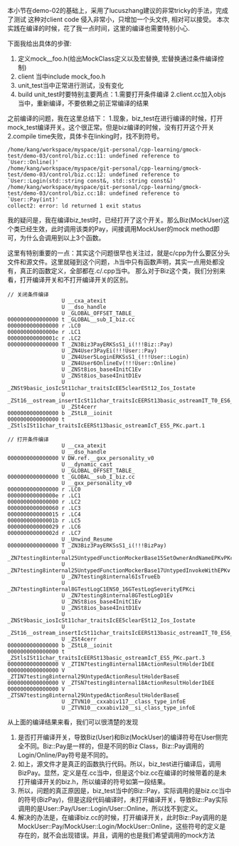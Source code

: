 本小节在demo-02的基础上，采用了lucuszhang建议的非常tricky的手法，完成了测试
这种对client code 侵入非常小，只增加一个头文件, 相对可以接受。
本次实践在编译的时候，花了我一点时间，这里的编译也需要特别小心.

下面我给出具体的步骤:

1. 定义mock__foo.h(给出MockClass定义以及宏替换, 宏替换通过条件编译控制)
2. client 当中include mock_foo.h
3. unit_test当中正常进行测试，没有变化
4. build unit_test时要特别主要两点：1.需要打开条件编译 2.client.cc加入objs当中，重新编译，不要依赖之前正常编译的结果

之前编译的问题，我在这里总结下：
1.现象，biz_test在进行编译的时候，打开mock_test编译开关。这个很正常。但是biz编译的时候，没有打开这个开关
2.compile time失败，具体卡在linking时，找不到符号。

```
/home/kang/workspace/myspace/git-personal/cpp-learning/gmock-test/demo-03/control/biz.cc:11: undefined reference to `User::Online()'
/home/kang/workspace/myspace/git-personal/cpp-learning/gmock-test/demo-03/control/biz.cc:12: undefined reference to `User::Login(std::string const&, std::string const&)'
/home/kang/workspace/myspace/git-personal/cpp-learning/gmock-test/demo-03/control/biz.cc:18: undefined reference to `User::Pay(int)'
collect2: error: ld returned 1 exit status
```

我的疑问是，我在编译biz_test时，已经打开了这个开关。那么Biz(MockUser)这个类已经生效，此时调用该类的Pay，间接调用MockUser的mock method即可，为什么会调用到以上3个函数。

这里有特别重要的一点：其实这个问题很早也关注过，就是c/cpp为什么要区分头文件和源文件。这里就碰到这个问题，.h当中只有函数声明，其实一点用处都没有，真正的函数定义，全部都在.c/.cpp当中。
那么对于Biz这个类，我们分别来看，打开编译开关和不打开编译开关的区别。

```
// 关闭条件编译
                 U __cxa_atexit
                 U __dso_handle
                 U _GLOBAL_OFFSET_TABLE_
0000000000000000 t _GLOBAL__sub_I_biz.cc
0000000000000000 r .LC0
000000000000000e r .LC1
000000000000001c r .LC2
0000000000000000 T _ZN3Biz3PayERKSsS1_i(!!!Biz::Pay)
                 U _ZN4User3PayEi(!!!User::Pay)
                 U _ZN4User5LoginERKSsS1_(!!!User::Login)
                 U _ZN4User6OnlineEv(!!!User::Online)
                 U _ZNSt8ios_base4InitC1Ev
                 U _ZNSt8ios_base4InitD1Ev
                 U _ZNSt9basic_iosIcSt11char_traitsIcEE5clearESt12_Ios_Iostate
                 U _ZSt16__ostream_insertIcSt11char_traitsIcEERSt13basic_ostreamIT_T0_ES6_PKS3_l
                 U _ZSt4cerr
0000000000000000 b _ZStL8__ioinit
0000000000000000 t _ZStlsISt11char_traitsIcEERSt13basic_ostreamIcT_ES5_PKc.part.1

// 打开条件编译
                 U __cxa_atexit
                 U __dso_handle
0000000000000000 V DW.ref.__gxx_personality_v0
                 U __dynamic_cast
                 U _GLOBAL_OFFSET_TABLE_
0000000000000000 t _GLOBAL__sub_I_biz.cc
                 U __gxx_personality_v0
0000000000000000 r .LC0
000000000000000e r .LC1
0000000000000000 r .LC2
0000000000000060 r .LC3
0000000000000015 r .LC4
000000000000001b r .LC5
0000000000000029 r .LC6
000000000000002d r .LC7
                 U _Unwind_Resume
0000000000000000 T _ZN3Biz3PayERKSsS1_i(!!!BizPay)
                 U _ZN7testing8internal25UntypedFunctionMockerBase15SetOwnerAndNameEPKvPKc
                 U _ZN7testing8internal25UntypedFunctionMockerBase17UntypedInvokeWithEPKv
                 U _ZN7testing8internal6IsTrueEb
                 U _ZN7testing8internal8GTestLogC1ENS0_16GTestLogSeverityEPKci
                 U _ZN7testing8internal8GTestLogD1Ev
                 U _ZNSt8ios_base4InitC1Ev
                 U _ZNSt8ios_base4InitD1Ev
                 U _ZNSt9basic_iosIcSt11char_traitsIcEE5clearESt12_Ios_Iostate
                 U _ZSt16__ostream_insertIcSt11char_traitsIcEERSt13basic_ostreamIT_T0_ES6_PKS3_l
                 U _ZSt4cerr
0000000000000000 b _ZStL8__ioinit
0000000000000000 t _ZStlsISt11char_traitsIcEERSt13basic_ostreamIcT_ES5_PKc.part.3
0000000000000000 V _ZTIN7testing8internal18ActionResultHolderIbEE
0000000000000000 V _ZTIN7testing8internal29UntypedActionResultHolderBaseE
0000000000000000 V _ZTSN7testing8internal18ActionResultHolderIbEE
0000000000000000 V _ZTSN7testing8internal29UntypedActionResultHolderBaseE
                 U _ZTVN10__cxxabiv117__class_type_infoE
                 U _ZTVN10__cxxabiv120__si_class_type_infoE
```

从上面的编译结果来看，我们可以很清楚的发现
1. 是否打开编译开关，导致Biz(User)和Biz(MockUser)的编译符号在User侧完全不同。Biz::Pay是一样的，但是不同的Biz Class，Biz::Pay调用的Login/Online/Pay符号是不同的。
2. 如上，源文件才是真正的函数执行代码。所以，biz_test进行编译后，调用BizPay。显然，定义是在.cc当中，但是这个biz.cc在编译的时候带着的是未打开编译开关的biz.h，所以编译的符号如第一段结果。
3. 所以，问题的真正原因是，biz_test当中的Biz::Pay，实际调用的是biz.cc当中的符号(BizPay)，但是这段代码编译时，未打开编译开关，导致Biz::Pay实际调用的是User::Pay/User::Login/User::Online，所以找不到定义。
4. 解决的办法是，在编译biz.cc的时候，打开编译开关，此时Biz::Pay调用的是MockUser::Pay/MockUser::Login/MockUser::Online，这些符号的定义是存在的，就不会出现错误。并且，调用的也是我们希望调用的mock方法